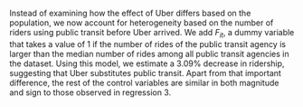 Instead of examining how the effect of Uber differs based on the population, we now account for heterogeneity based on the number of riders using public transit before Uber arrived. We add $F_{it}$, a dummy variable that takes a value of 1 if the number of rides of the public transit agency is larger than the median number of rides among all public transit agencies in the dataset. Using this model, we estimate a 3.09% decrease in ridership, suggesting that Uber substitutes public transit. Apart from that important difference, the rest of the control variables are similar in both magnitude and sign to those observed in regression 3.